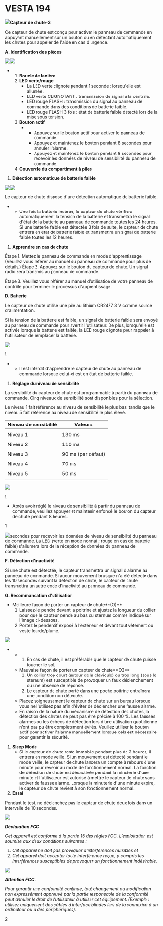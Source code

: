 # VESTA 194

![](<.gitbook/assets/0 (79).jpeg>)**Capteur de chute-3**

Ce capteur de chute est conçu pour activer le panneau de commande en appuyant manuellement sur un bouton ou en détectant automatiquement les chutes pour appeler de l'aide en cas d'urgence.

**A. Identification des pièces**

![](<.gitbook/assets/1 (59).png>)![](<.gitbook/assets/2 (64).jpeg>)

-   1.  **Boucle de lanière**
    2.  **LED verte/rouge**
        -   La LED verte clignote pendant 1 seconde : lorsqu'elle est allumée.
        -   LED verte CLIGNOTANT : transmission du signal à la centrale.
        -   LED rouge FLASH : transmission du signal au panneau de commande dans des conditions de batterie faible.
        -   LED rouge FLASH 3 fois : état de batterie faible détecté lors de la mise sous tension.
    3.  **Bouton actif**
        -   -   Appuyez sur le bouton actif pour activer le panneau de commande.
            -   Appuyez et maintenez le bouton pendant 8 secondes pour annuler l'alarme.
            -   Appuyez et maintenez le bouton pendant 8 secondes pour recevoir les données de niveau de sensibilité du panneau de commande.
    4.  **Couvercle du compartiment à piles**

1.  **Détection automatique de batterie faible**

![](<.gitbook/assets/3 (57).jpeg>)![](<.gitbook/assets/4 (64).png>)

Le capteur de chute dispose d'une détection automatique de batterie faible.

-   -   Une fois la batterie insérée, le capteur de chute vérifiera automatiquement la tension de la batterie et transmettra le signal d'état de la batterie au panneau de commande toutes les 24 heures. Si une batterie faible est détectée 3 fois de suite, le capteur de chute entrera en état de batterie faible et transmettra un signal de batterie faible toutes les 12 heures.

1.  **Apprendre en cas de chute**

Étape 1. Mettez le panneau de commande en mode d'apprentissage (Veuillez vous référer au manuel du panneau de commande pour plus de détails.) Étape 2. Appuyez sur le bouton du capteur de chute. Un signal radio sera transmis au panneau de commande.

Étape 3. Veuillez vous référer au manuel d'utilisation de votre panneau de contrôle pour terminer le processus d'apprentissage.

**D. Batterie**

Le capteur de chute utilise une pile au lithium CR2477 3 V comme source d'alimentation.

Si la tension de la batterie est faible, un signal de batterie faible sera envoyé au panneau de commande pour avertir l'utilisateur. De plus, lorsqu'elle est activée lorsque la batterie est faible, la LED rouge clignote pour rappeler à l'utilisateur de remplacer la batterie.

![](<.gitbook/assets/5 (66).png>)

_\\<NOTE>_

-   -   Il est interdit d'apprendre le capteur de chute au panneau de commande lorsque celui-ci est en état de batterie faible.

1.  **Réglage du niveau de sensibilité**

La sensibilité du capteur de chute est programmable à partir du panneau de commande. Cinq niveaux de sensibilité sont disponibles pour la sélection.

Le niveau 1 fait référence au niveau de sensibilité le plus bas, tandis que le niveau 5 fait référence au niveau de sensibilité le plus élevé.

| Niveau de sensibilité | Valeurs            |
| --------------------- | ------------------ |
|                       |                    |
| Niveau 1              | 130 ms             |
|                       |                    |
| Niveau 2              | 110 ms             |
|                       |                    |
| Niveau 3              | 90 ms (par défaut) |
|                       |                    |
| Niveau 4              | 70 ms              |
|                       |                    |
| Niveau 5              | 50 ms              |
|                       |                    |

![](<.gitbook/assets/6 (46).png>)

_\\<NOTE>_

-   Après avoir réglé le niveau de sensibilité à partir du panneau de commande, veuillez appuyer et maintenir enfoncé le bouton du capteur de chute pendant 8 heures.

1

![](<.gitbook/assets/7 (41).png>)secondes pour recevoir les données de niveau de sensibilité du panneau de commande. La LED (verte en mode normal ; rouge en cas de batterie faible) s'allumera lors de la réception de données du panneau de commande.

**F. Détection d'inactivité**

Si une chute est détectée, le capteur transmettra un signal d'alarme au panneau de commande. Si aucun mouvement brusque n'a été détecté dans les 10 secondes suivant la détection de chute, le capteur de chute transmettra un autre code d'inactivité au panneau de commande.

**G. Recommandation d'utilisation**

-   Meilleure façon de porter un capteur de chute**(O)**
    1.  Laissez-le pendre devant la poitrine et ajustez la longueur du collier pour que le capteur pende au bas du sternum comme indiqué sur l'image ci-dessous.
    2.  Portez le pendentif exposé à l’extérieur et devant tout vêtement ou veste lourde/plume.

![](<.gitbook/assets/8 (37).jpeg>)

-   -   1.  En cas de chute, il est préférable que le capteur de chute puisse toucher le sol.
    -   Mauvaise façon de porter un capteur de chute**(X)**
        1.  Un collier trop court (autour de la clavicule) ou trop long (sous le sternum) est susceptible de provoquer un faux déclenchement ou une absence de réponse.
        2.  Le capteur de chute porté dans une poche poitrine entraînera une condition non détectée.
    -   Placez soigneusement le capteur de chute sur un bureau lorsque vous ne l'utilisez pas afin d'éviter de déclencher une fausse alarme.
    -   En raison de la nature du mécanisme de détection des chutes, la détection des chutes ne peut pas être précise à 100 %. Les fausses alarmes ou les échecs de détection lors d’une utilisation quotidienne n’ont pas pu être complètement évités. Veuillez utiliser le bouton actif pour activer l'alarme manuellement lorsque cela est nécessaire pour garantir la sécurité.

1.  **Sleep Mode**
    -   Si le capteur de chute reste immobile pendant plus de 3 heures, il entrera en mode veille. Si un mouvement est détecté pendant le mode veille, le capteur de chute lancera un compte à rebours d'une minute pour revenir au mode de fonctionnement normal. La fonction de détection de chute est désactivée pendant la minuterie d'une minute et l'utilisateur est autorisé à mettre le capteur de chute sans activer de fausse alarme. Lorsque la minuterie d'une minute expire, le capteur de chute revient à son fonctionnement normal.
2.  **Essai**

Pendant le test, ne déclenchez pas le capteur de chute deux fois dans un intervalle de 10 secondes.

![](<.gitbook/assets/9 (38).png>)

_**Déclaration FCC**_

_Cet appareil est conforme à la partie 15 des règles FCC. L’exploitation est soumise aux deux conditions suivantes :_

1.  _Cet appareil ne doit pas provoquer d'interférences nuisibles et_
2.  _Cet appareil doit accepter toute interférence reçue, y compris les interférences susceptibles de provoquer un fonctionnement indésirable._

![](<.gitbook/assets/10 (21).jpeg>)

_**Attention FCC :**_

_Pour garantir une conformité continue, tout changement ou modification non expressément approuvé par la partie responsable de la conformité peut annuler le droit de l'utilisateur à utiliser cet équipement. (Exemple : utilisez uniquement des câbles d'interface blindés lors de la connexion à un ordinateur ou à des périphériques)._

2
